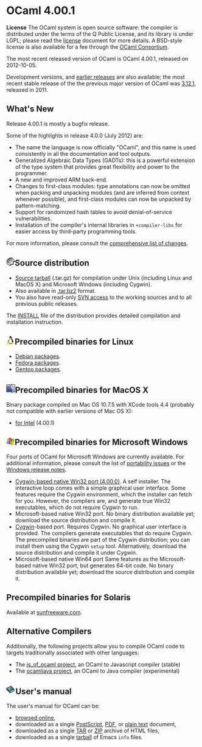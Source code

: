 OCaml 4.00.1
============

**License**
 The OCaml system is open source software: the compiler is distributed under the terms of the Q Public License, and its library is under LGPL; please read the [license](../license.html) document for more details. A BSD-style license is also available for a fee through the [OCaml Consortium](../support.html#consortium).

The most recent released version of OCaml is OCaml 4.00.1, released on 2012-10-05.

Development versions, and [earlier releases](http://caml.inria.fr/pub/distrib/) are also available; the most recent stable release of the the previous major version of OCaml was [3.12.1](3.12.1.html), released in 2011.

What's New
----------

Release 4.00.1 is mostly a bugfix release.

Some of the highlights in release 4.0.0 (July 2012) are:

-   The name the language is now officially "OCaml", and this name is used consistently in all the documentation and tool outputs.
-   Generalized Algebraic Data Types (GADTs): this is a powerful extension of the type system that provides great flexibility and power to the programmer.
-   A new and improved ARM back-end.
-   Changes to first-class modules: type annotations can now be omitted when packing and unpacking modules (and are inferred from context whenever possible), and first-class modules can now be unpacked by pattern-matching.
-   Support for randomized hash tables to avoid denial-of-service vulnerabilities.
-   Installation of the compiler's internal libraries in `+compiler-libs` for easier access by third-party programming tools.

For more information, please consult the [comprehensive list of changes](http://caml.inria.fr/pub/distrib/ocaml-4.00/notes/Changes).

![](../img/source.gif)Source distribution
-----------------------------------------

-   [Source tarball](http://caml.inria.fr/pub/distrib/ocaml-4.00/ocaml-4.00.1.tar.gz) (.tar.gz) for compilation under Unix (including Linux and MacOS X) and Microsoft Windows (including Cygwin).
-   Also available in [.tar.bz2](http://caml.inria.fr/pub/distrib/ocaml-4.00/ocaml-4.00.1.tar.bz2) format.
-   You also have read-only [SVN access](svn.html) to the working sources and to all previous public releases.

The [INSTALL](http://caml.inria.fr/pub/distrib/ocaml-4.00/notes/INSTALL) file of the distribution provides detailed compilation and installation instruction.

![](../img/linux.gif)Precompiled binaries for Linux
---------------------------------------------------

-   [Debian packages](http://packages.debian.org/ocaml).
-   [Fedora packages](https://admin.fedoraproject.org/pkgdb/acls/name/ocaml/).
-   [Gentoo packages](http://packages.gentoo.org/packages/?category=dev-lang;name=ocaml).

![](../img/macos.gif)Precompiled binaries for MacOS X
-----------------------------------------------------

Binary package compiled on Mac OS 10.7.5 with XCode tools 4.4 (probably not compatible with earlier versions of Mac OS X):

-   [for Intel](http://caml.inria.fr/pub/distrib/ocaml-4.00/ocaml-4.00.1-intel.dmg) (4.00.1)

![](../img/windows.gif)Precompiled binaries for Microsoft Windows
-----------------------------------------------------------------

Four ports of OCaml for Microsoft Windows are currently available. For additional information, please consult the list of [portability issues](http://caml.inria.fr/ocaml/portability.en.html) or the [Windows release notes](http://caml.inria.fr/pub/distrib/ocaml-4.00/notes/README.win32).

-   [Cygwin-based native Win32 port (4.00.0)](http://protz.github.com/ocaml-installer/). A self installer. The interactive loop comes with a simple graphical user interface. Some features require the Cygwin environment, which the installer can fetch for you. However, the compilers are, and generate true Win32 executables, which do not require Cygwin to run.
-   Microsoft-based native Win32 port. No binary distribution available yet; download the source distribution and compile it.
-   [Cygwin](http://cygwin.com/)-based port. Requires Cygwin. No graphical user interface is provided. The compilers generate executables that do require Cygwin. The precompiled binaries are part of the Cygwin distribution; you can install them using the Cygwin `setup` tool. Alternatively, download the source distribution and compile it under Cygwin.
-   Microsoft-based native Win64 port Same features as the Microsoft-based native Win32 port, but generates 64-bit code. No binary distribution available yet; download the source distribution and compile it.

Precompiled binaries for Solaris
--------------------------------

Available at [sunfreeware.com](http://sunfreeware.com/).

Alternative Compilers
---------------------

Additionally, the following projects allow you to compile OCaml code to targets traditionally associated with other languages:

-   The [js\_of\_ocaml project](http://ocsigen.org/js_of_ocaml/), an OCaml to Javascript compiler (stable)
-   The [ocamljava project](http://cafesterol.x9c.fr/), an OCaml to Java compiler (experimental)

![](../img/doc.gif)User's manual
--------------------------------

The user's manual for OCaml can be:

-   [browsed online](http://caml.inria.fr/pub/docs/manual-ocaml-4.00/index.html),
-   downloaded as a single [PostScript](http://caml.inria.fr/pub/distrib/ocaml-4.00/ocaml-4.00-refman.ps.gz), [PDF](http://caml.inria.fr/pub/distrib/ocaml-4.00/ocaml-4.00-refman.pdf), or [plain text](http://caml.inria.fr/pub/distrib/ocaml-4.00/ocaml-4.00-refman.txt) document,
-   downloaded as a single [TAR](http://caml.inria.fr/pub/distrib/ocaml-4.00/ocaml-4.00-refman-html.tar.gz) or [ZIP](http://caml.inria.fr/pub/distrib/ocaml-4.00/ocaml-4.00-refman-html.zip) archive of HTML files,
-   downloaded as a single [tarball](http://caml.inria.fr/pub/distrib/ocaml-4.00/ocaml-4.00-refman.info.tar.gz) of Emacs `info` files.

